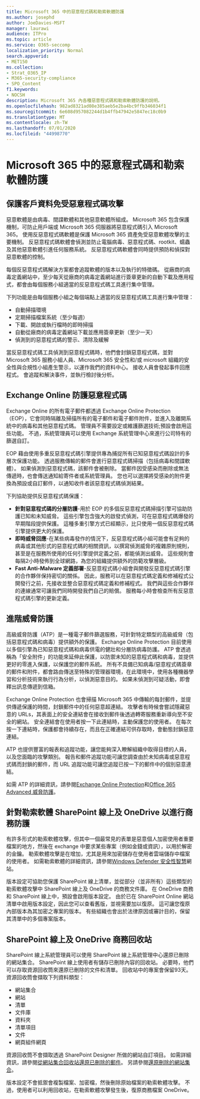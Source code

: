 ```yaml
---
title: Microsoft 365 中的惡意程式碼和勒索軟體防護
ms.author: josephd
author: JoeDavies-MSFT
manager: laurawi
audience: ITPro
ms.topic: article
ms.service: O365-seccomp
localization_priority: Normal
search.appverid:
- MET150
ms.collection:
- Strat_O365_IP
- M365-security-compliance
- SPO_Content
f1.keywords:
- NOCSH
description: Microsoft 365 內各種惡意程式碼和勒索軟體防護的說明。
ms.openlocfilehash: 982ad8321ad08e385aeb5e2ba4bc9ffb346034f1
ms.sourcegitcommit: 6e608d957082244d1b4ffb47942e5847ec18c0b9
ms.translationtype: MT
ms.contentlocale: zh-TW
ms.lasthandoff: 07/01/2020
ms.locfileid: "44998770"
---
```

# <a name="malware-and-ransomware-protection-in-microsoft-365"></a>Microsoft 365 中的惡意程式碼和勒索軟體防護

## <a name="protecting-customer-data-from-malware"></a>保護客戶資料免受惡意程式碼攻擊

惡意軟體是由病毒、間諜軟體和其他惡意軟體所組成。 Microsoft 365 包含保護機制，可防止用戶端或 Microsoft 365 伺服器將惡意程式碼引入 Microsoft 365。 使用反惡意程式碼軟體是保護 Microsoft 365 資產免受惡意軟體攻擊的主要機制。 反惡意程式碼軟體會偵測並防止電腦病毒、惡意程式碼、rootkit、蠕蟲及其他惡意軟體引進任何服務系統。 反惡意程式碼軟體會同時提供預防和偵探對惡意軟體的控制。

每個反惡意程式碼解決方案都會追蹤軟體的版本以及執行的特徵碼。 從廠商的病毒定義網站中，至少每天從廠商的病毒定義網站進行簽章更新的自動下載及應用程式，都會由每個服務小組適當的反惡意程式碼工具進行集中管理。

下列功能是由每個服務小組之每個端點上適當的反惡意程式碼工具進行集中管理：

- 自動掃描環境
- 定期掃描檔案系統（至少每週） 
- 下載、開啟或執行檔時的即時掃描 
- 自動從廠商的病毒定義網站下載並應用簽章更新（至少一天）
- 偵測到的惡意程式碼的警示、清除及緩解

當反惡意程式碼工具偵測到惡意程式碼時，他們會封鎖惡意程式碼，並對 Microsoft 365 服務小組人員、Microsoft 365 安全性和/或 microsoft 組織的安全性與合規性小組產生警示，以運作我們的資料中心。 接收人員會發起事件回應程式。 會追蹤和解決事件，並執行檢討後分析。 

## <a name="exchange-online-protection-against-malware"></a>Exchange Online 防護惡意程式碼

Exchange Online 的所有電子郵件都透過 Exchange Online Protection （EOP），它會同時隔離及掃描所有的電子郵件和電子郵件附件，並進入及離開系統中的病毒和其他惡意程式碼。 管理員不需要設定或維護篩選技術;預設會啟用這些功能。 不過，系統管理員可以使用 Exchange 系統管理中心來進行公司特有的篩選自訂。

EOP 藉由使用多重反惡意程式碼引擎提供專為捕捉所有已知惡意程式碼設計的多層次保護功能。 透過服務傳輸的郵件會進行惡意程式碼掃描（包括病毒和間諜軟體）。 如果偵測到惡意程式碼，該郵件會被刪除。 當郵件因受感染而刪除或無法傳遞時，也會傳送通知給寄件者或系統管理員。 您也可以選擇將受感染的附件更換為預設或自訂郵件，以通知收件者該惡意程式碼偵測結果。

下列協助提供反惡意程式碼保護：

- **針對惡意程式碼的分層防護**-用於 EOP 的多個反惡意程式碼掃描引擎可協助防護已知和未知威脅。 這些引擎包含強大的啟發式偵測，可在惡意程式碼爆發的早期階段提供保護。 這種多重引擎方式已經顯示，比只使用一個反惡意程式碼引擎提供更大的保護。
- **即時威脅回應**-在某些病毒發作的情況下，反惡意程式碼小組可能會有足夠的病毒或其他形式的惡意程式碼的相關資訊，以撰寫偵測威脅的複雜原則規則，甚至是在服務所使用的任何引擎提供定義之前，都能偵測出威脅。 這些規則會每隔2小時發佈到全球網路，為您的組織提供額外的防範攻擊層級。
- **Fast Anti-Malware 定義部署**-反惡意程式碼小組會與開發反惡意程式碼引擎的合作夥伴保持密切的關係。 因此，服務可以在惡意程式碼定義和修補程式公開發行之前，先接收並整合惡意程式碼定義和修補程式。 我們與這些合作夥伴的連線通常可讓我們同時開發我們自己的賠償。 服務每小時會檢查所有反惡意程式碼引擎的更新定義。

## <a name="advanced-threat-protection"></a>進階威脅防護

高級威脅防護（ATP）是一種電子郵件篩選服務，可針對特定類型的高級威脅（包括惡意程式碼和病毒）提供額外的保護。 Exchange Online Protection 目前使用以多個引擎為已知惡意程式碼和病毒供電的健壯和分層防病毒防護。 ATP 會透過稱為「安全附件」的功能來延伸此保護，以防禦未知的惡意程式碼和病毒，並提供更好的零進入保護，以保護您的郵件系統。 所有不具備已知病毒/惡意程式碼簽章的郵件和附件，都會路由傳送至特殊的管理器環境，在此環境中，使用各種機器學習和分析技術來執行行為分析，以偵測惡意目的。 如果未偵測到可疑活動，即會釋出訊息傳遞到信箱。

Exchange Online Protection 也會掃描 Microsoft 365 中傳輸的每封郵件，並提供傳遞保護的時間，封鎖郵件中的任何惡意超連結。 攻擊者有時候會嘗試隱藏惡意的 URLs，其表面上的安全連結會在接收到郵件後透過轉寄服務重新導向至不安全的網站。 安全連結會在使用者按一下此連結時，主動保護您的使用者。 在每次按一下連結時，保護都會持續存在，而且在正確連結可供存取時，會動態封鎖惡意連結。

ATP 也提供豐富的報表和追蹤功能，讓您能夠深入瞭解組織中取得目標的人員，以及您面臨的攻擊類別。 報告和郵件追蹤功能可讓您調查由於未知病毒或惡意程式碼而封鎖的郵件，而 URL 追蹤功能可讓您追蹤已按一下的郵件中的個別惡意連結。 

如需 ATP 的詳細資訊，請參閱[Exchange Online Protection](https://docs.microsoft.com/Office365/SecurityCompliance/eop/exchange-online-protection-overview)和[Office 365 Advanced 威脅防護](https://docs.microsoft.com/microsoft-365/security/office-365-security/office-365-atp)。

## <a name="sharepoint-online-and-onedrive-for-business-protection-against-ransomware"></a>針對勒索軟體 SharePoint 線上及 OneDrive 以進行商務防護

有許多形式的勒索軟體攻擊，但其中一個最常見的表單是惡意個人加密使用者重要檔案的地方，然後在 exchange 中要求某些專案（例如金錢或資訊），以用於解密的金鑰。 勒索軟體攻擊是在增加，尤其是用來加密儲存在使用者雲端儲存中檔案的使用者。 如需勒索軟體的詳細資訊，請參閱[Windows Defender 安全性智慧](https://www.microsoft.com/wdsi)網站。

版本設定可協助您保護 SharePoint 線上清單，並從部分（並非所有）這些類型的勒索軟體攻擊中 SharePoint 線上及 OneDrive 的商務文件庫。 在 OneDrive 商務和 SharePoint 線上中，預設會啟用版本設定。 由於已在 SharePoint Online 網站清單中啟用版本設定，因此您可以查看舊版，並視需要加以復原。 這可讓您復原內部版本為其加密之專案的版本。 有些組織也會出於法律原因或審計目的，保留其清單中的多個專案版本。

## <a name="sharepoint-online-and-onedrive-for-business-recycle-bins"></a>SharePoint 線上及 OneDrive 商務回收站

SharePoint 線上系統管理員可以使用 SharePoint 線上系統管理中心還原已刪除的網站集合。 SharePoint 線上使用者有儲存已刪除內容的回收站。 必要時，他們可以存取資源回收筒來還原已刪除的文件和清單。 回收站中的專案會保留93天。 資源回收筒會擷取下列資料類型：

- 網站集合
- 網站
- 清單
- 文件庫
- 資料夾
- 清單項目
- 文件
- 網頁組件網頁

資源回收筒不會擷取透過 SharePoint Designer 所做的網站自訂項目。 如需詳細資訊，請參閱[從網站集合回收站還原已刪除的郵件](https://support.microsoft.com/office/restore-deleted-items-from-the-site-collection-recycle-bin-5fa924ee-16d7-487b-9a0a-021b9062d14b)。 另請參閱[還原刪除的網站集合](https://docs.microsoft.com/sharepoint/restore-deleted-site-collection)。

版本設定不會抵禦會複製檔案、加密檔，然後刪除原始檔案的勒索軟體攻擊。 不過，使用者可以利用回收站，在勒索軟體攻擊發生後，復原商務檔案 OneDrive。
